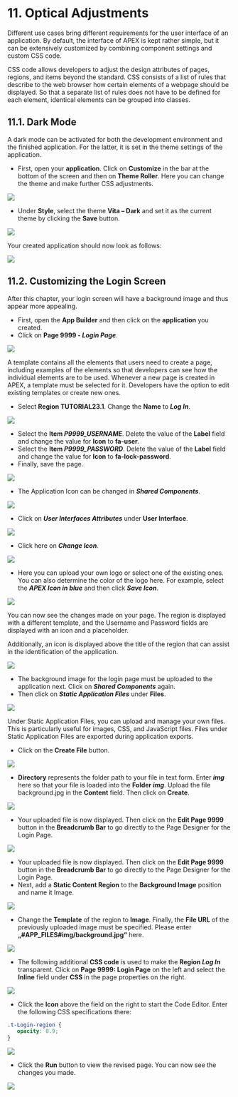 # 11. Optical Adjustments
Different use cases bring different requirements for the user interface of an application. By default, the interface of APEX is kept rather simple, but it can be extensively customized by combining component settings and custom CSS code.

CSS code allows developers to adjust the design attributes of pages, regions, and items beyond the standard. CSS consists of a list of rules that describe to the web browser how certain elements of a webpage should be displayed. So that a separate list of rules does not have to be defined for each element, identical elements can be grouped into classes.

## 11.1. Dark Mode
A dark mode can be activated for both the development environment and the finished application. For the latter, it is set in the theme settings of the application.
- First, open your **application**. Click on **Customize** in the bar at the bottom of the screen and then on **Theme Roller**. Here you can change the theme and make further CSS adjustments.

![](../../assets/Chapter-11/Optisch_01.jpg)

- Under **Style**, select the theme **Vita – Dark** and set it as the current theme by clicking the **Save** button.

![](../../assets/Chapter-11/Optisch_02.jpg)

Your created application should now look as follows:

![](../../assets/Chapter-11/Optisch_03.jpg)

## 11.2. Customizing the Login Screen
After this chapter, your login screen will have a background image and thus appear more appealing.
- First, open the **App Builder** and then click on the **application** you created.
- Click on **Page 9999 - *Login Page***.

![](../../assets/Chapter-11/Optisch_04.jpg)

A template contains all the elements that users need to create a page, including examples of the elements so that developers can see how the individual elements are to be used. Whenever a new page is created in APEX, a template must be selected for it. Developers have the option to edit existing templates or create new ones. 
- Select **Region TUTORIAL23.1**. Change the **Name** to ***Log In***.

![](../../assets/Chapter-11/Optisch_05.jpg)

- Select the **Item *P9999_USERNAME***. Delete the value of the **Label** field and change the value for **Icon** to **fa-user**.
- Select the **Item *P9999_PASSWORD***. Delete the value of the **Label** field and change the value for **Icon** to **fa-lock-password**.
- Finally, save the page.

![](../../assets/Chapter-11/Optisch_06.jpg)

- The Application Icon can be changed in ***Shared Components***.

![](../../assets/Chapter-11/Optisch_07.jpg)

- Click on ***User Interfaces Attributes*** under **User Interface**.

![](../../assets/Chapter-11/Optisch_08.jpg)

- Click here on ***Change Icon***.

![](../../assets/Chapter-11/Optisch_09.jpg)

- Here you can upload your own logo or select one of the existing ones. You can also determine the color of the logo here. For example, select the ***APEX Icon in blue*** and then click ***Save Icon***.

![](../../assets/Chapter-11/Optisch_10.jpg)

You can now see the changes made on your page. The region is displayed with a different template, and the Username and Password fields are displayed with an icon and a placeholder.

Additionally, an icon is displayed above the title of the region that can assist in the identification of the application.

![](../../assets/Chapter-11/Optisch_11.jpg)

- The background image for the login page must be uploaded to the application next. Click on ***Shared Components*** again.
- Then click on ***Static Application Files*** under **Files**.

![](../../assets/Chapter-11/Optisch_12.jpg)

Under Static Application Files, you can upload and manage your own files. This is particularly useful for images, CSS, and JavaScript files. Files under Static Application Files are exported during application exports.
- Click on the **Create File** button.

![](../../assets/Chapter-11/Optisch_13.jpg)

- **Directory** represents the folder path to your file in text form. Enter ***img*** here so that your file is loaded into the **Folder *img***. Upload the file background.jpg in the **Content** field. Then click on **Create**.

![](../../assets/Chapter-11/Optisch_14.jpg)

- Your uploaded file is now displayed. Then click on the **Edit Page 9999** button in the **Breadcrumb Bar** to go directly to the Page Designer for the Login Page.

![](../../assets/Chapter-11/Optisch_15.jpg)

- Your uploaded file is now displayed. Then click on the **Edit Page 9999** button in the **Breadcrumb Bar** to go directly to the Page Designer for the Login Page.
- Next, add a **Static Content Region** to the **Background Image** position and name it Image.

![](../../assets/Chapter-11/Optisch_16.jpg)

- Change the **Template** of the region to **Image**. Finally, the **File URL** of the previously uploaded image must be specified. Please enter **„#APP_FILES#img/background.jpg“** here.

![](../../assets/Chapter-11/Optisch_17.jpg)

- The following additional **CSS code** is used to make the **Region *Log In*** transparent. Click on **Page 9999: Login Page** on the left and select the **Inline** field under **CSS** in the page properties on the right.

![](../../assets/Chapter-11/Optisch_18.jpg)

- Click the **Icon** above the field on the right to start the Code Editor. Enter the following CSS specifications there:
 ```css
.t-Login-region {
    opacity: 0.9;
}
 ```

![](../../assets/Chapter-11/Optisch_19.jpg)

- Click the **Run** button to view the revised page. You can now see the changes you made.

![](../../assets/Chapter-11/Optisch_20.jpg)